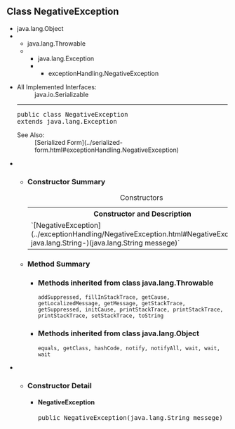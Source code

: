 ## Class NegativeException

</div>

<div class="contentContainer">

*   java.lang.Object
*   *   java.lang.Throwable
    *   *   java.lang.Exception
        *   *   exceptionHandling.NegativeException

<div class="description">

*   <dl>

    <dt>All Implemented Interfaces:</dt>

    <dd>java.io.Serializable</dd>

    </dl>

    * * *

    <pre>public class <span class="typeNameLabel">NegativeException</span>
    extends java.lang.Exception</pre>

    <dl>

    <dt><span class="seeLabel">See Also:</span></dt>

    <dd>[Serialized Form](../serialized-form.html#exceptionHandling.NegativeException)</dd>

    </dl>

</div>

<div class="summary">

*   *   <a name="constructor.summary"></a>

        ### Constructor Summary

        <table class="memberSummary" border="0" cellpadding="3" cellspacing="0" summary="Constructor Summary table, listing constructors, and an explanation"><caption><span>Constructors</span><span class="tabEnd"> </span></caption>

        <tbody>

        <tr>

        <th class="colOne" scope="col">Constructor and Description</th>

        </tr>

        <tr class="altColor">

        <td class="colOne">`<span class="memberNameLink">[NegativeException](../exceptionHandling/NegativeException.html#NegativeException-java.lang.String-)</span>(java.lang.String messege)` </td>

        </tr>

        </tbody>

        </table>

    *   <a name="method.summary"></a>

        ### Method Summary

        *   <a name="methods.inherited.from.class.java.lang.Throwable"></a>

            ### Methods inherited from class java.lang.Throwable

            `addSuppressed, fillInStackTrace, getCause, getLocalizedMessage, getMessage, getStackTrace, getSuppressed, initCause, printStackTrace, printStackTrace, printStackTrace, setStackTrace, toString`
        *   <a name="methods.inherited.from.class.java.lang.Object"></a>

            ### Methods inherited from class java.lang.Object

            `equals, getClass, hashCode, notify, notifyAll, wait, wait, wait`

</div>

<div class="details">

*   *   <a name="constructor.detail"></a>

        ### Constructor Detail

        <a name="NegativeException-java.lang.String-"></a>
        *   #### NegativeException

            <pre>public NegativeException(java.lang.String messege)</pre>
